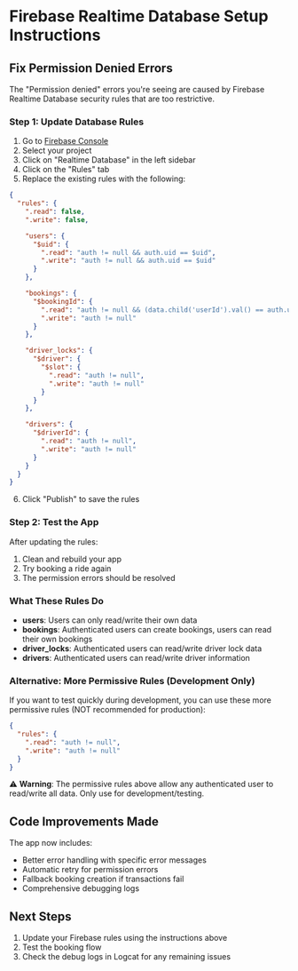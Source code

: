 # Firebase Realtime Database Setup Instructions

## Fix Permission Denied Errors

The "Permission denied" errors you're seeing are caused by Firebase Realtime Database security rules that are too restrictive.

### Step 1: Update Database Rules

1. Go to [Firebase Console](https://console.firebase.google.com/)
2. Select your project
3. Click on "Realtime Database" in the left sidebar
4. Click on the "Rules" tab
5. Replace the existing rules with the following:

```json
{
  "rules": {
    ".read": false,
    ".write": false,

    "users": {
      "$uid": {
        ".read": "auth != null && auth.uid == $uid",
        ".write": "auth != null && auth.uid == $uid"
      }
    },

    "bookings": {
      "$bookingId": {
        ".read": "auth != null && (data.child('userId').val() == auth.uid || newData.child('userId').val() == auth.uid)",
        ".write": "auth != null"
      }
    },

    "driver_locks": {
      "$driver": {
        "$slot": {
          ".read": "auth != null",
          ".write": "auth != null"
        }
      }
    },

    "drivers": {
      "$driverId": {
        ".read": "auth != null",
        ".write": "auth != null"
      }
    }
  }
}
```

6. Click "Publish" to save the rules

### Step 2: Test the App

After updating the rules:
1. Clean and rebuild your app
2. Try booking a ride again
3. The permission errors should be resolved

### What These Rules Do

- **users**: Users can only read/write their own data
- **bookings**: Authenticated users can create bookings, users can read their own bookings
- **driver_locks**: Authenticated users can read/write driver lock data
- **drivers**: Authenticated users can read/write driver information

### Alternative: More Permissive Rules (Development Only)

If you want to test quickly during development, you can use these more permissive rules (NOT recommended for production):

```json
{
  "rules": {
    ".read": "auth != null",
    ".write": "auth != null"
  }
}
```

⚠️ **Warning**: The permissive rules above allow any authenticated user to read/write all data. Only use for development/testing.

## Code Improvements Made

The app now includes:
- Better error handling with specific error messages
- Automatic retry for permission errors
- Fallback booking creation if transactions fail
- Comprehensive debugging logs

## Next Steps

1. Update your Firebase rules using the instructions above
2. Test the booking flow
3. Check the debug logs in Logcat for any remaining issues
